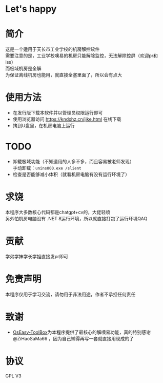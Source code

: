 # Let's happy
# 简介
这是一个适用于天长市工业学校的机房解控软件</br>
需要注意的是，工业学校噢易的机房只能解除监控，无法解除控屏（欢迎pr和iss）</br>
而极域机房是全解</br>
为保证离线机房也能用，就直接全塞里面了，所以会有点大
# 使用方法
- 在发行版下载本软件并以管理员权限运行即可
- 使用浏览器访问 https://kndxhz.cn/jike.html 在线下载
- 拷到U盘里，在机房电脑上运行
# TODO
- 卸载极域功能（不知道用的人多不多，而且容易被老师发现）</br>手动卸载：```unins000.exe /slient```
- 检查是否能够减小体积（就看机房电脑有没有运行环境了）
# 求饶
本程序大多数核心代码都是chatgpt+cv的，大佬轻喷</br>
另外怕机房电脑没有 .NET 8运行环境，所以就直接打包了运行环境QAQ
# 贡献
学弟学妹学长学姐直接发pr即可
# 免责声明
本程序仅用于学习交流，请勿用于非法用途，作者不承担任何责任
# 致谢
- [OsEasy-ToolBox](https://github.com/ZiHaoSaMa66/OsEasy-ToolBox)为本程序提供了最核心的解噢易功能，真的特别感谢 @ZiHaoSaMa66 ，因为自己懒得再写一套就直接用现成的了
# 协议
GPL V3
